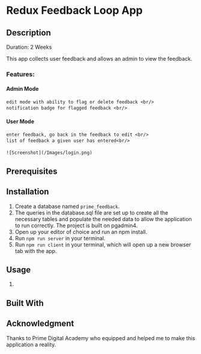 # Redux Feedback Loop App

## Description
Duration: 2 Weeks

This app collects user feedback and allows an admin to view the feedback. <br/>

### Features: <br/>
#### Admin Mode <br/>
    edit mode with ability to flag or delete feedback <br/>
    notification badge for flagged feedback <br/>

#### User Mode <br/>
    enter feedback, go back in the feedback to edit <br/>
    list of feedback a given user has entered<br/>

    ![Screenshot](/Images/login.png)


## Prerequisites

## Installation

1. Create a database named `prime_feedback`. <br/>
2. The queries in the database.sql file are set up to create all the necessary tables and populate the needed data to allow the application to run correctly. The project is built on pgadmin4. <br/>
3. Open up your editor of choice and run an npm install. <br/>
4. Run `npm run server` in your terminal. <br/>
5. Run `npm run client` in your terminal, which will open up a new browser tab with the app. <br/>

## Usage

1. 

## Built With

## Acknowledgment
Thanks to Prime Digital Academy who equipped and helped me to make this application a reality.

